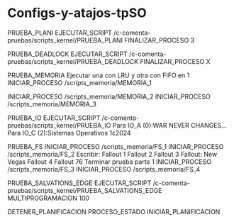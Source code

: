 # Configs-y-atajos-tpSO
PRUEBA_PLANI
EJECUTAR_SCRIPT /c-comenta-pruebas/scripts_kernel/PRUEBA_PLANI
FINALIZAR_PROCESO 3

PRUEBA_DEADLOCK
EJECUTAR_SCRIPT /c-comenta-pruebas/scripts_kernel/PRUEBA_DEADLOCK
FINALIZAR_PROCESO X

PRUEBA_MEMORIA
Ejecutar una con LRU y otra con FIFO en 1
INICIAR_PROCESO /scripts_memoria/MEMORIA_1

INICIAR_PROCESO /scripts_memoria/MEMORIA_2
INICIAR_PROCESO /scripts_memoria/MEMORIA_3

PRUEBA_IO
EJECUTAR_SCRIPT /c-comenta-pruebas/scripts_kernel/PRUEBA_IO
Para IO_A (0):WAR NEVER CHANGES...
Para IO_C (2):Sistemas Operativos 1c2024


PRUEBA_FS
INICIAR_PROCESO /scripts_memoria/FS_1
INICIAR_PROCESO /scripts_memoria/FS_2
Escribir: Fallout 1 Fallout 2 Fallout 3 Fallout: New Vegas Fallout 4 Fallout 76
Terminar prueba parte 1
INICIAR_PROCESO /scripts_memoria/FS_3
INICIAR_PROCESO /scripts_memoria/FS_4

PRUEBA_SALVATIONS_EDGE
EJECUTAR_SCRIPT /c-comenta-pruebas/scripts_kernel/PRUEBA_SALVATIONS_EDGE
MULTIPROGRAMACION 100

DETENER_PLANIFICACION
PROCESO_ESTADO
INICIAR_PLANIFICACION
